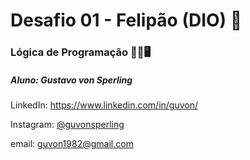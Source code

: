 # Desafio 01 - Felipão (DIO) :speech_balloon:

### Lógica de Programação :brain::1234::desktop_computer:

##### Aluno: Gustavo von Sperling

LinkedIn: https://www.linkedin.com/in/guvon/

Instagram: [@guvonsperling](https://www.instagram.com/guvonsperling)

email: guvon1982@gmail.com  
